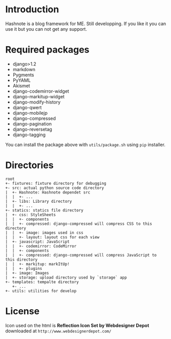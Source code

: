 Introduction
========================================================
Hashnote is a blog framework for ME. Still developping.
If you like it you can use it but you can not get any support.


Required packages
========================================================
+ django>1.2
+ markdown
+ Pygments
+ PyYAML
+ Akismet
+ django-codemirror-widget
+ django-markitup-widget
+ django-modify-history
+ django-qwert
+ django-mobilejp
+ django-compressed
+ django-pagination
+ django-reversetag
+ django-tagging

You can install the package above with `utils/package.sh` using `pip` installer.


Directories
=======================================================

	root
	+- fixtures: fixture directory for debugging
	+- src: actual python source code directory
	|  +- Hashnote: Hashnote dependet src
	|  |  +- ...
	|  +- libs: Library directory
	|  |  +- ...
	+- statics: statics file directory
	|  +- css: StyleSheets
	|  |  +- components
	|  |  +- compressed: django-compressed will compress CSS to this directory
    |  |  +- image: images used in css
	|  |  +- layout: layout css for each view
	|  +- javascript: JavaScript
	|  |  +- codemirror: CodeMirror
	|  |  +- components
	|  |  +- compressed: django-compressed will compress JavaScript to this directory
	|  |  +- markitup: markItUp!
	|  |  +- plugins
	|  +- image: Images
	|  +- storage: upload directory used by `storage` app
	+- templates: tempalte directory
	   +- ...
	+- utils: utilities for develop

License
=======================================================
Icon used on the html is **Reflection Icon Set by Webdesigner Depot** downloaded at `http://www.webdesignerdepot.com/`
